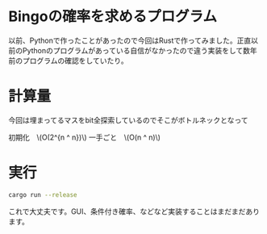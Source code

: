 # Bingoの確率を求めるプログラム

以前、Pythonで作ったことがあったので今回はRustで作ってみました。正直以前のPythonのプログラムがあっている自信がなかったので違う実装をして数年前のプログラムの確認をしていたり。

# 計算量
今回は埋まってるマスをbit全探索しているのでそこがボトルネックとなって

初期化　\\(O(2^{n ^ n})\\)
一手ごと　\\(O(n ^ n)\\)

# 実行
```bash
cargo run --release
```
これで大丈夫です。GUI、条件付き確率、などなど実装することはまだまだあります。


